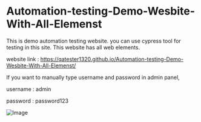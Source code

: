 # Automation-testing-Demo-Wesbite-With-All-Elemenst
This is demo automation testing website. you can use cypress tool for testing in this site. This website has all web elements.

website link : https://qatester1320.github.io/Automation-testing-Demo-Wesbite-With-All-Elemenst/

If you want to manually type username and password in admin panel,

  username : admin 
  
  password : password123

![Image](https://github.com/user-attachments/assets/c16289d3-3dc8-4ea4-ba00-a1188407aea0)
